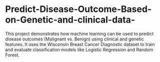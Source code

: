 # Predict-Disease-Outcome-Based-on-Genetic-and-clinical-data-
This project demonstrates how machine learning can be used to predict disease outcomes (Malignant vs. Benign) using clinical and genetic features. It uses the Wisconsin Breast Cancer Diagnostic dataset to train and evaluate classification models like Logistic Regression and Random Forest.
